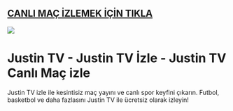 ## <a href="https://bit.ly/goley901">CANLI MAÇ İZLEMEK İÇİN TIKLA</a>

<a href="https://bit.ly/goley901"><img src="https://s13.gifyu.com/images/SPuTg.gif"></a>

# Justin TV - Justin TV İzle - Justin TV Canlı Maç izle
Justin TV izle ile kesintisiz maç yayını ve canlı spor keyfini çıkarın. Futbol, basketbol ve daha fazlasını Justin TV ile ücretsiz olarak izleyin!
